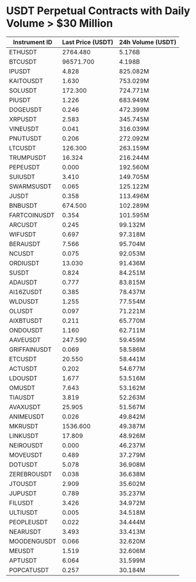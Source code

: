 # USDT Perpetual Contracts with Daily Volume > $30 Million

| Instrument ID | Last Price (USDT) | 24h Volume (USDT) |
|---------------|-------------------|-------------------|
| ETHUSDT | 2764.480 | 5.176B |
| BTCUSDT | 96571.700 | 4.198B |
| IPUSDT | 4.828 | 825.082M |
| KAITOUSDT | 1.630 | 753.029M |
| SOLUSDT | 172.300 | 724.771M |
| PIUSDT | 1.226 | 683.949M |
| DOGEUSDT | 0.246 | 472.399M |
| XRPUSDT | 2.583 | 345.745M |
| VINEUSDT | 0.041 | 316.039M |
| PNUTUSDT | 0.206 | 272.092M |
| LTCUSDT | 126.300 | 263.159M |
| TRUMPUSDT | 16.324 | 216.244M |
| PEPEUSDT | 0.000 | 192.560M |
| SUIUSDT | 3.410 | 149.705M |
| SWARMSUSDT | 0.065 | 125.122M |
| JUSDT | 0.358 | 113.496M |
| BNBUSDT | 674.500 | 102.289M |
| FARTCOINUSDT | 0.354 | 101.595M |
| ARCUSDT | 0.245 | 99.132M |
| WIFUSDT | 0.697 | 97.318M |
| BERAUSDT | 7.566 | 95.704M |
| NCUSDT | 0.075 | 92.053M |
| ORDIUSDT | 13.030 | 91.436M |
| SUSDT | 0.824 | 84.251M |
| ADAUSDT | 0.777 | 83.815M |
| AI16ZUSDT | 0.385 | 78.437M |
| WLDUSDT | 1.255 | 77.554M |
| OLUSDT | 0.097 | 71.221M |
| AIXBTUSDT | 0.211 | 65.770M |
| ONDOUSDT | 1.160 | 62.711M |
| AAVEUSDT | 247.590 | 59.459M |
| GRIFFAINUSDT | 0.069 | 58.586M |
| ETCUSDT | 20.550 | 58.441M |
| ACTUSDT | 0.202 | 54.677M |
| LDOUSDT | 1.677 | 53.516M |
| OMUSDT | 7.643 | 53.162M |
| TIAUSDT | 3.819 | 52.263M |
| AVAXUSDT | 25.905 | 51.567M |
| ANIMEUSDT | 0.026 | 49.842M |
| MKRUSDT | 1536.600 | 49.387M |
| LINKUSDT | 17.809 | 48.926M |
| NEIROUSDT | 0.000 | 46.237M |
| MOVEUSDT | 0.489 | 37.279M |
| DOTUSDT | 5.078 | 36.908M |
| ZEREBROUSDT | 0.038 | 36.638M |
| JTOUSDT | 2.909 | 35.602M |
| JUPUSDT | 0.789 | 35.237M |
| FILUSDT | 3.426 | 34.972M |
| ULTIUSDT | 0.005 | 34.518M |
| PEOPLEUSDT | 0.022 | 34.444M |
| NEARUSDT | 3.493 | 33.413M |
| MOODENGUSDT | 0.066 | 32.620M |
| MEUSDT | 1.519 | 32.606M |
| APTUSDT | 6.064 | 31.599M |
| POPCATUSDT | 0.257 | 30.184M |
